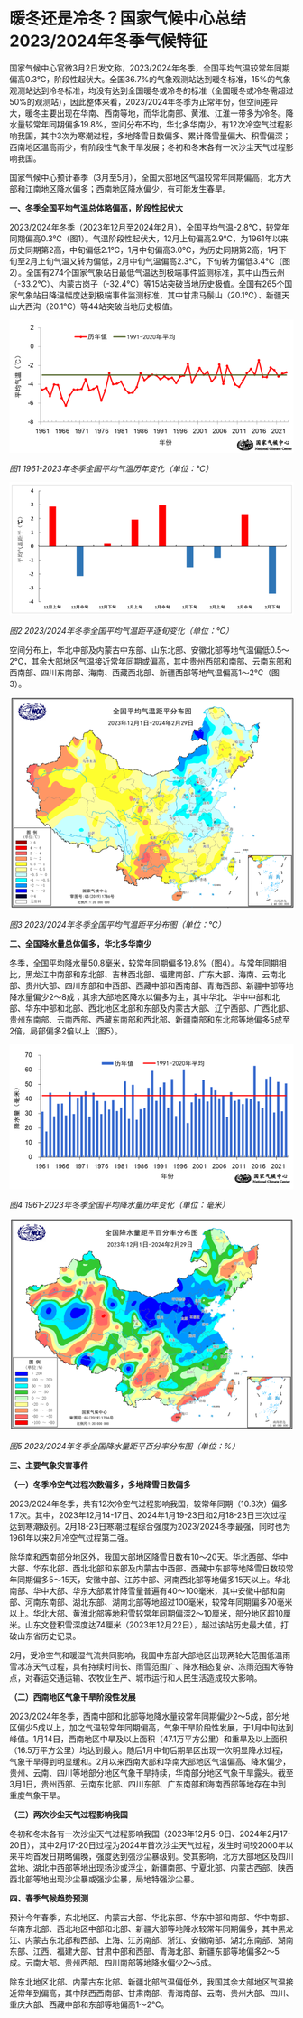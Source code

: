 # 暖冬还是冷冬？国家气候中心总结2023/2024年冬季气候特征

国家气候中心官微3月2日发文称，2023/2024年冬季，全国平均气温较常年同期偏高0.3℃，阶段性起伏大。全国36.7%的气象观测站达到暖冬标准，15%的气象观测站达到冷冬标准，均没有达到全国暖冬或冷冬的标准（全国暖冬或冷冬需超过50%的观测站），因此整体来看，2023/2024年冬季为正常年份，但空间差异大，暖冬主要出现在华南、西南等地，而华北南部、黄淮、江淮一带多为冷冬。降水量较常年同期偏多19.8%，空间分布不均，华北多华南少。有12次冷空气过程影响我国，其中3次为寒潮过程，多地降雪日数偏多、累计降雪量偏大、积雪偏深；西南地区温高雨少，有阶段性气象干旱发展；冬初和冬末各有一次沙尘天气过程影响我国。

国家气候中心预计春季（3月至5月），全国大部地区气温较常年同期偏高，北方大部和江南地区降水偏多；西南地区降水偏少，有可能发生春旱。

**一、冬季全国平均气温总体略偏高，阶段性起伏大**

2023/2024年冬季（2023年12月至2024年2月），全国平均气温-2.8℃，较常年同期偏高0.3℃（图1）。气温阶段性起伏大，12月上旬偏高2.9℃，为1961年以来历史同期第2高，中旬偏低2.1℃，1月中旬偏高3.0℃，为历史同期第2高，1月下旬至2月上旬气温又转为偏低，2月中旬气温偏高2.3℃，下旬转为偏低3.4℃（图2）。全国有274个国家气象站日最低气温达到极端事件监测标准，其中山西云州（-33.2℃）、内蒙古岗子（-32.4℃）等15站突破当地历史极值。全国有265个国家气象站日降温幅度达到极端事件监测标准，其中甘肃马鬃山（20.1℃）、新疆天山大西沟（20.1℃）等44站突破当地历史极值。

![fc220a07230cf641069313a49546d151.jpg](https://raw.githubusercontent.com/qqhsx/qqnews_image/main/2024/03/02/暖冬还是冷冬？国家气候中心总结2023_2024年冬季气候特征/fc220a07230cf641069313a49546d151.jpg)

 _图1 1961-2023年冬季全国平均气温历年变化（单位：℃）_

![da12c9f9bbcec349d195828c15eaad29.jpg](https://raw.githubusercontent.com/qqhsx/qqnews_image/main/2024/03/02/暖冬还是冷冬？国家气候中心总结2023_2024年冬季气候特征/da12c9f9bbcec349d195828c15eaad29.jpg)

 _图2 2023/2024年冬季全国平均气温距平逐旬变化（单位：℃）_

空间分布上，华北中部及内蒙古中东部、山东北部、安徽北部等地气温偏低0.5～2℃，其余大部地区气温接近常年同期或偏高，其中贵州西部和南部、云南东部和西南部、四川东南部、海南、西藏西北部、新疆西部等地气温偏高1～2℃（图3）。

![7e28ff5a53cfdc77971cce0224332c79.jpg](https://raw.githubusercontent.com/qqhsx/qqnews_image/main/2024/03/02/暖冬还是冷冬？国家气候中心总结2023_2024年冬季气候特征/7e28ff5a53cfdc77971cce0224332c79.jpg)

_图3 2023/2024年冬季全国平均气温距平分布图（单位：℃）_

**二、全国降水量总体偏多，华北多华南少**

冬季，全国平均降水量50.8毫米，较常年同期偏多19.8%（图4）。与常年同期相比，黑龙江中南部和东北部、吉林西北部、福建南部、广东大部、海南、云南北部、贵州大部、四川东部和中西部、西藏中部和西南部、青海西部、新疆中部等地降水量偏少2～8成；其余大部地区降水以偏多为主，其中华北、华中中部和北部、华东中部和北部、西北地区北部和东部及内蒙古大部、辽宁西部、广西北部、贵州东南部、云南西部、西藏东南部和西北部、新疆南部和东北部等地偏多5成至2倍，局部偏多2倍以上（图5）。

![328c22da1de2dfb74c9aa90a52da6a31.jpg](https://raw.githubusercontent.com/qqhsx/qqnews_image/main/2024/03/02/暖冬还是冷冬？国家气候中心总结2023_2024年冬季气候特征/328c22da1de2dfb74c9aa90a52da6a31.jpg)

 _图4 1961-2023年冬季全国平均降水量历年变化（单位：毫米）_

![0dec432b9a6e6daf7e9427535a16d5c1.jpg](https://raw.githubusercontent.com/qqhsx/qqnews_image/main/2024/03/02/暖冬还是冷冬？国家气候中心总结2023_2024年冬季气候特征/0dec432b9a6e6daf7e9427535a16d5c1.jpg)

_图5 2023/2024年冬季全国降水量距平百分率分布图（单位：%）_

**三、主要气象灾害事件**

**（一）冬季冷空气过程次数偏多，多地降雪日数偏多**

2023/2024年冬季，共有12次冷空气过程影响我国，较常年同期（10.3次）偏多1.7次。其中，2023年12月14-17日、2024年1月19-23日和2月18-23日三次过程达到寒潮级别。2月18-23日寒潮过程综合强度为2023/2024冬季最强，同时也为1961年以来2月冷空气过程第二强。

除华南和西南部分地区外，我国大部地区降雪日数有10～20天。华北西部、华中大部、华东北部、西北北部和东部及内蒙古中西部、西藏中东部等地降雪日数较常年同期偏多5～15天，安徽中部、江苏中部、河南西北部等地偏多15天以上。华北南部、华中大部、华东大部累计降雪量普遍有40～100毫米，其中安徽中部和南部、河南东南部、湖北东部、湖南北部等地超过100毫米，较常年同期偏多70毫米以上。华北大部、黄淮北部等地积雪较常年同期偏深2～10厘米，部分地区超10厘米。山东文登积雪深度达74厘米（2023年12月22日），超过该站历史最大值，打破山东省历史记录。

2月，受冷空气和暖湿气流共同影响，我国中东部大部地区出现两轮大范围低温雨雪冰冻天气过程，具有持续时间长、雨雪范围广、降水相态复杂、冻雨范围大等特点，对春运交通运输、农牧业生产、城市运行和人民生活造成较大影响。

**（二）西南地区气象干旱阶段性发展**

2023/2024年冬季，西南中部和北部等地降水量较常年同期偏少2～5成，部分地区偏少5成以上，加之气温较常年同期偏高，气象干旱阶段性发展，于1月中旬达到峰值。1月14日，西南地区中旱及以上面积（47.1万平方公里）和重旱及以上面积（16.5万平方公里）均达到最大。随后1月中旬后期旱区出现一次明显降水过程，气象干旱得到明显缓和。2月以来西南大部和华南大部地区气温偏高、降水偏少，贵州、云南、四川等地部分地区气象干旱持续，华南部分地区气象干旱露头。截至3月1日，贵州西部、云南东北部、四川东部、广东南部和海南西部等地存在中到重度气象干旱。

**（三）两次沙尘天气过程影响我国**

冬初和冬末各有一次沙尘天气过程影响我国（2023年12月5-9日、2024年2月17-20日），其中2月17-20日过程为2024年首次沙尘天气过程，发生时间较2000年以来平均首发日期略偏晚，强度达到强沙尘暴级别。受其影响，北方大部地区及四川盆地、湖北中西部等地出现扬沙或浮尘，新疆南部、宁夏北部、内蒙古西部、陕西西北部等地出现沙尘暴或强沙尘暴，局地特强沙尘暴。

**四、春季气候趋势预测**

预计今年春季，东北地区、内蒙古大部、华北东部、华东中部和南部、华中南部、华南东北部、西北地区中部和北部、新疆大部等地降水较常年同期偏多，其中黑龙江、内蒙古东北部和西部、上海、江苏南部、浙江、安徽南部、湖北东南部、湖南东部、江西、福建大部、甘肃中部和西部、青海北部、新疆东部等地偏多2～5成。云南大部、贵州西部、四川南部等地降水偏少2～5成。

除东北地区北部、内蒙古东北部、新疆北部气温偏低外，我国其余大部地区气温接近常年到偏高，其中陕西西南部、甘肃南部、青海南部、云南、贵州大部、四川、重庆大部、西藏中部和东部等地偏高1～2℃。

